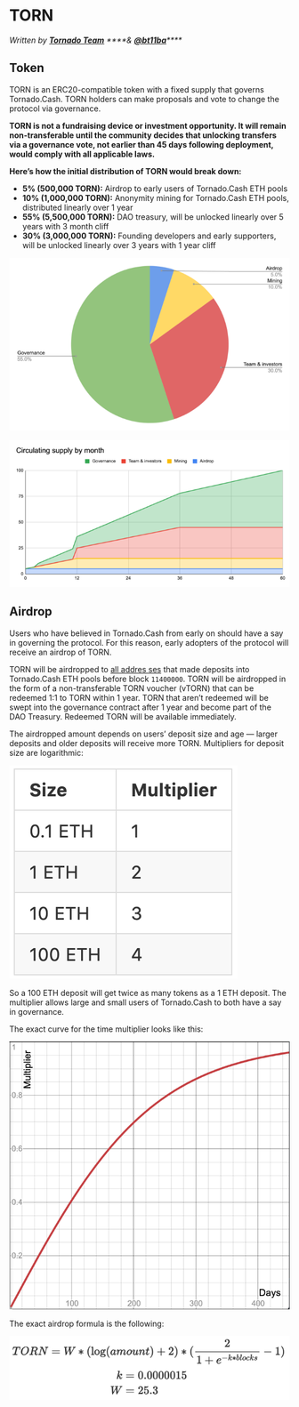 # TORN

_Written by_ [_**Tornado Team**_](https://tornado-cash.medium.com/tornado-cash-governance-proposal-a55c5c7d0703) _****&_ [_**@bt11ba**_](https://torn.community/u/bt11ba/)_\*\*\*\*_

## Token

TORN is an ERC20-compatible token with a fixed supply that governs Tornado.Cash. TORN holders can make proposals and vote to change the protocol via governance.

**TORN is not a fundraising device or investment opportunity. It will remain non-transferable until the community decides that unlocking transfers via a governance vote, not earlier than 45 days following deployment, would comply with all applicable laws.**

**Here’s how the initial distribution of TORN would break down:**

* **5% \(500,000 TORN\):** Airdrop to early users of Tornado.Cash ETH pools
* **10% \(1,000,000 TORN\):** Anonymity mining for Tornado.Cash ETH pools, distributed linearly over 1 year
* **55% \(5,500,000 TORN\):** DAO treasury, will be unlocked linearly over 5 years with 3 month cliff
* **30% \(3,000,000 TORN\):** Founding developers and early supporters, will be unlocked linearly over 3 years with 1 year cliff

![](.gitbook/assets/1-bjggju1rn4_qoxgcljfneq.png)

![](.gitbook/assets/1-gmc0jw8zr5xfvrk5zyqmya.png)

## Airdrop <a id="f04d"></a>

Users who have believed in Tornado.Cash from early on should have a say in governing the protocol. For this reason, early adopters of the protocol will receive an airdrop of TORN.

TORN will be airdropped to [all addres ses](https://github.com/tornadocash/airdrop/blob/master/airdrop.csv) that made deposits into Tornado.Cash ETH pools before block `11400000`. TORN will be airdropped in the form of a non-transferable TORN voucher \(vTORN\) that can be redeemed 1:1 to TORN within 1 year. TORN that aren’t redeemed will be swept into the governance contract after 1 year and become part of the DAO Treasury. Redeemed TORN will be available immediately.

The airdropped amount depends on users’ deposit size and age — larger deposits and older deposits will receive more TORN. Multipliers for deposit size are logarithmic:

![](.gitbook/assets/1-ogfrad8p3gez14zh4jndiq-2x.png)



So a 100 ETH deposit will get twice as many tokens as a 1 ETH deposit. The multiplier allows large and small users of Tornado.Cash to both have a say in governance.

The exact curve for the time multiplier looks like this:

![](.gitbook/assets/1-bje88nlnkbe29-zcs5agkw-2x.png)

The exact airdrop formula is the following:

![](.gitbook/assets/1-megm4amqrrkx0qxva9iska-2x.png)




